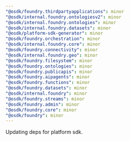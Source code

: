 ```yaml
---
"@osdk/foundry.thirdpartyapplications": minor
"@osdk/internal.foundry.ontologiesv2": minor
"@osdk/internal.foundry.ontologies": minor
"@osdk/internal.foundry.datasets": minor
"@osdk/platform-sdk-generator": minor
"@osdk/foundry.orchestration": minor
"@osdk/internal.foundry.core": minor
"@osdk/foundry.connectivity": minor
"@osdk/internal.foundry.geo": minor
"@osdk/foundry.filesystem": minor
"@osdk/foundry.ontologies": minor
"@osdk/foundry.publicapis": minor
"@osdk/foundry.aipagents": minor
"@osdk/foundry.functions": minor
"@osdk/foundry.datasets": minor
"@osdk/internal.foundry": minor
"@osdk/foundry.streams": minor
"@osdk/foundry.admin": minor
"@osdk/foundry.core": minor
"@osdk/foundry": minor
---
```


Updating deps for platform sdk.

